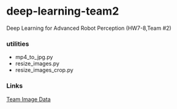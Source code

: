 # deep-learning-team2
Deep Learning for Advanced Robot Perception (HW7-8,Team #2)

### utilities
- mp4_to_jpg.py
- resize_images.py
- resize_images_crop.py

### Links
[Team Image Data](https://docs.google.com/spreadsheets/d/1N2vbFvZhwCMCQ2BgsrcwBREqnFJQC3pFeYilQ8E2qik/edit#gid=0)
